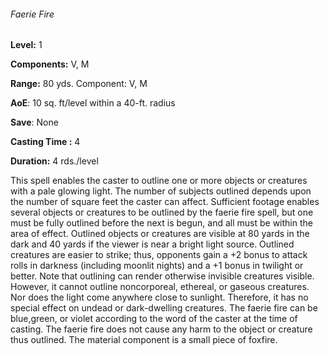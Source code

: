 ###### Faerie Fire

**Level:** 1

**Components:** V, M

**Range:** 80 yds. Component: V, M

**AoE**: 10 sq. ft/level within a 40-ft. radius

**Save**: None

**Casting Time :** 4

**Duration:** 4 rds./level

This spell enables the caster to outline one or more objects or creatures with a pale glowing light. The number of subjects outlined depends upon the number of square feet the caster can affect. Sufficient footage enables several objects or creatures to be outlined by the faerie fire spell, but one must be fully outlined before the next is begun, and all must be within the area of effect. Outlined objects or creatures are visible at 80 yards in the dark and 40 yards if the viewer is near a bright light source. Outlined creatures are easier to strike; thus, opponents gain a +2 bonus to attack rolls in darkness (including moonlit nights) and a +1 bonus in twilight or better. Note that outlining can render otherwise invisible creatures visible. However, it cannot outline noncorporeal, ethereal, or gaseous creatures. Nor does the light come anywhere close to sunlight. Therefore, it has no special effect on undead or dark-dwelling creatures. The faerie fire can be blue,green, or violet according to the word of the caster at the time of casting. The faerie fire does not cause any harm to the object or creature thus outlined. The material component is a small piece of foxfire.